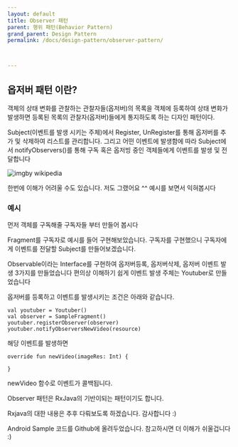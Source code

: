 ```yaml
---
layout: default
title: Observer 패턴
parent: 행위 패턴(Behavior Pattern)
grand_parent: Design Pattern
permalink: /docs/design-pattern/observer-pattern/



---
```




## 옵저버 패턴 이란?

객체의 상태 변화를 관찰하는 관찰자들(옵저버)의 목록을 객체에 등록하여 상태 변화가 발생하면 등록된 목록의 관찰자(옵저버)들에게 통지하도록 하는 디자인 패턴이다.

Subject(이벤트를 발생 시키는 주체)에서 Register, UnRegister를 통해 
옵저버를 추가 및 삭제하여 리스트를 관리합니다.
그리고 어떤 이벤트에 발생함에 따라 Subject에서 notifyObservers()를 통해 구독 혹은 옵저빙 중인 객체들에게 이벤트를 발생 및 전달합니다

![img](https://cdn-images-1.medium.com/max/800/0*uH6_TpuqD5Uccpld.png)by wikipedia

한번에 이해가 어려울 수도 있습니다. 저도 그랬어요 ^^
예시를 보면서 익혀봅시다

### 예시

먼저 객체를 구독해줄 구독자들 부터 만들어 봅시다

<script src="https://gist.github.com/KennethSS/8c5a27084877025c0f563ae1eeff576d.js"></script>

<script src="https://gist.github.com/KennethSS/dcd69550ecf254f7ca19fe484bd12a06.js"></script>



Fragment를 구독자로 예시를 들어 구현해보았습니다.
구독자를 구현했으니 구독자에게 이벤트를 전달할 
Subject를 만들어보겠습니다.

<script src="https://gist.github.com/KennethSS/8d66353718f72e1ff8e5975fd5f7e80d.js"></script>

<script src="https://gist.github.com/KennethSS/de0b04b8c750691c2680645b50e313a0.js"></script>



Observable이라는 Interface를 구현하여
옵저버등록, 옵저버삭제, 옵저버 이벤트 발생 3가지를 만들었습니다
편의상 이해하기 쉽게 이벤트 발생 주체는 Youtuber로 만들었습니다

옵저버를 등록하고 이벤트를 발생시키는 조건은 아래와 같습니다.

```
val youtuber = Youtuber()
val observer = SampleFragment()
youtuber.registerObserver(observer)
youtuber.notifyObserversNewVideo(resource)
```

해당 이벤트를 발생하면

```
override fun newVideo(imageRes: Int) {

}
```

newVideo 함수로 이벤트가 콜백됩니다.

Observer 패턴은 RxJava의 기반이되는 패턴이기도 합니다.

Rxjava의 대한 내용은 추후 다뤄보도록 하겠습니다. 감사합니다 :)

Android Sample 코드를 Github에 올려두었습니다.
참고하시면 더 이해가 쉬울겁니다 :)
